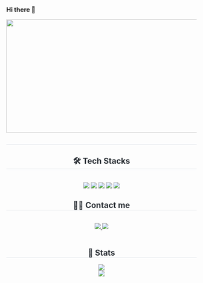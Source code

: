 ### Hi there 👋

<!--
**hyezuu/hyezuu** is a ✨ _special_ ✨ repository because its `README.md` (this file) appears on your GitHub profile.

Here are some ideas to get you started:

- 🔭 I’m currently working on ...
- 🌱 I’m currently learning ...
- 👯 I’m looking to collaborate on ...
- 🤔 I’m looking for help with ...
- 💬 Ask me about ...
- 📫 How to reach me: ...
- 😄 Pronouns: ...
- ⚡ Fun fact: ...
-->
<div align= "center">

<a href="https://github.com/devxb/gitanimals">
<img
  src="https://render.gitanimals.org/farms/hyezuu"
  width="1000"
  height="300"
/>
</a>
  
</div>
    <div align= "center">
    <h2 style="border-bottom: 1px solid #d8dee4; color: #282d33;">  </h2>
    <div style="font-weight: 700; font-size: 15px; text-align: center; color: #282d33;">  </div>
    </div>
    <div align= "center">
    <h2 style="border-bottom: 1px solid #d8dee4; color: #282d33;"> 🛠️ Tech Stacks </h2> <br>
    <div style="margin: 0 auto; text-align: center;" align= "center"> <img src="https://img.shields.io/badge/Java-007396?style=for-the-badge&logo=Java&logoColor=white">
          <img src="https://img.shields.io/badge/Spring-6DB33F?style=for-the-badge&logo=Spring&logoColor=white">
          <img src="https://img.shields.io/badge/Spring Boot-6DB33F?style=for-the-badge&logo=Spring Boot&logoColor=white">
          <img src="https://img.shields.io/badge/Amazon AWS-232F3E?style=for-the-badge&logo=Amazon AWS&logoColor=white">
          <img src="https://img.shields.io/badge/MySQL-4479A1?style=for-the-badge&logo=MySQL&logoColor=white">
          <br/></div>
    </div>
    <div align= "center">
    <h2 style="border-bottom: 1px solid #d8dee4; color: #282d33;"> 🧑‍💻 Contact me </h2> <br>
    <div align= "center"> <a href=https://blog.naver.com/hyezuuu> <img src="https://img.shields.io/badge/Naver-03C75A?style=for-the-badge&logo=Naver&logoColor=white&link=https://blog.naver.com/hyezuuu"> </a>
         <a href=mailto:duudu0704@gmail.com> <img src="https://img.shields.io/badge/Gmail-EA4335?style=for-the-badge&logo=Gmail&logoColor=white&link=mailto:duudu0704@gmail.com"> </a>
          </div>  <br>
    <div align= "center">  </div>
    </div>
    <div align= "center">
    <h2 style="border-bottom: 1px solid #d8dee4; color: #282d33;"> 🏅 Stats </h2> 
        <div align= "center"> 
            <img src="https://github-readme-stats.vercel.app/api?username=hyezuu&bg_color=180,f9f7e1,00000000&title_color=000000&text_color=000000" /> 
        <br> 
        <img src="https://github-readme-stats.vercel.app/api/top-langs/?username=hyezuu&layout=compact&bg_color=180,f9f7e1,00000000&title_color=000000&text_color=000000"/> 
        </div>
    </div>
